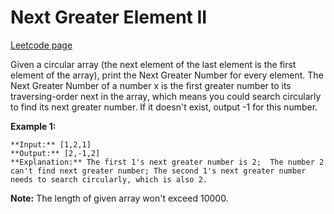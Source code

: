 # Next Greater Element II
[Leetcode page](https://leetcode.com/problems/next-greater-element-ii/description)

Given a circular array (the next element of the last element is the first
element of the array), print the Next Greater Number for every element. The
Next Greater Number of a number x is the first greater number to its
traversing-order next in the array, which means you could search circularly to
find its next greater number. If it doesn't exist, output -1 for this number.

**Example 1:**  

    
    
    **Input:** [1,2,1]
    **Output:** [2,-1,2]
    **Explanation:** The first 1's next greater number is 2;  The number 2 can't find next greater number; The second 1's next greater number needs to search circularly, which is also 2.
    

**Note:** The length of given array won't exceed 10000.

